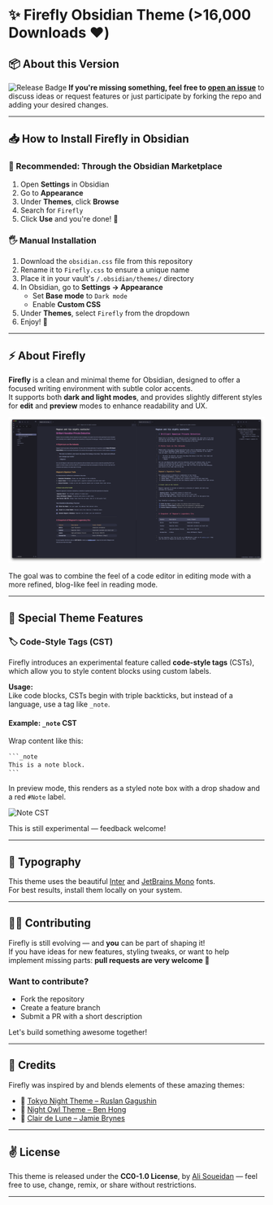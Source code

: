 # ✨ Firefly Obsidian Theme (>16,000 Downloads ♥️)

## 📦 About this Version 
![Release Badge](https://img.shields.io/github/v/release/lazercaveman/firefly-obsidian-theme)
**If you're missing something, feel free to [open an issue](https://github.com/lazercaveman/firefly-obsidian-theme/issues)** to discuss ideas or request features or just participate by forking the repo and adding your desired changes.

---

## 📥 How to Install Firefly in Obsidian

### 🔁 Recommended: Through the Obsidian Marketplace
1. Open **Settings** in Obsidian
2. Go to **Appearance**
3. Under **Themes**, click **Browse**
4. Search for `Firefly`
5. Click **Use** and you're done! 🎉

### 🖐 Manual Installation
1. Download the `obsidian.css` file from this repository
2. Rename it to `Firefly.css` to ensure a unique name
3. Place it in your vault's `/.obsidian/themes/` directory
4. In Obsidian, go to **Settings → Appearance**
   - Set **Base mode** to `Dark mode`
   - Enable **Custom CSS**
5. Under **Themes**, select `Firefly` from the dropdown
6. Enjoy! 🎉

---

## ⚡ About Firefly
**Firefly** is a clean and minimal theme for Obsidian, designed to offer a focused writing environment with subtle color accents.  
It supports both **dark and light modes**, and provides slightly different styles for **edit** and **preview** modes to enhance readability and UX.

![Screenshot](./firefly-theme-screenshot.png)

The goal was to combine the feel of a code editor in editing mode with a more refined, blog-like feel in reading mode.

---

## 🤖 Special Theme Features

### 🏷 Code-Style Tags (CST)
Firefly introduces an experimental feature called **code-style tags** (CSTs), which allow you to style content blocks using custom labels.

**Usage:**  
Like code blocks, CSTs begin with triple backticks, but instead of a language, use a tag like `_note`.

#### Example: `_note` CST  
Wrap content like this:

    ```_note
    This is a note block.
    ```

In preview mode, this renders as a styled note box with a drop shadow and a red `#Note` label.

![Note CST](./assets/_note-cst.png)

This is still experimental — feedback welcome!

---

## 📓 Typography
This theme uses the beautiful [Inter](https://rsms.me/inter/) and [JetBrains Mono](https://jetbrains.com/mono) fonts.  
For best results, install them locally on your system.

---

## 👨‍💻 Contributing

Firefly is still evolving — and **you** can be part of shaping it!  
If you have ideas for new features, styling tweaks, or want to help implement missing parts: **pull requests are very welcome** 🙌

### Want to contribute?
- Fork the repository
- Create a feature branch
- Submit a PR with a short description

Let's build something awesome together!

---

## 🥳 Credits

Firefly was inspired by and blends elements of these amazing themes:

- 🎊 [Tokyo Night Theme – Ruslan Gagushin](https://github.com/RuslanGagushin/Tokyo-Night-Obsidian-Theme)
- 🎊 [Night Owl Theme – Ben Hong](https://github.com/bencodezen/obsidian-night-owl-theme)
- 🎊 [Clair de Lune – Jamie Brynes](https://github.com/jamiebrynes7/clair-de-lune-obsidian-theme)

---

## ✌️ License

This theme is released under the **CC0-1.0 License**, by [Ali Soueidan](https://alisoueidan.com) — feel free to use, change, remix, or share without restrictions.

---
